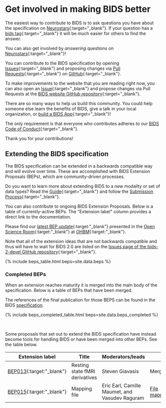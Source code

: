 ---
---

# Get involved in making BIDS better

The easiest way to contribute to BIDS is to ask questions you have about the specification on
[Neurostars](https://neurostars.org){:target="_blank"}.
If your question has a
[bids tag](https://neurostars.org/search?q=tags%3Abids){:target="_blank"}
it will be much easier for others to find the answer.

You can also get involved by _answering_ questions on
[Neurostars](https://neurostars.org/search?q=tags%3Abids){:target="_blank"}!

You can contribute to the BIDS specification by opening
[Issues](https://github.com/bids-standard/bids-specification/issues){:target="_blank"}
and proposing changes via
[Pull Requests](https://github.com/bids-standard/bids-specification/pulls){:target="_blank"}
on
[GitHub](https://github.com/bids-standard/bids-specification){:target="_blank"}.

To make improvements to the website that you are reading right now, you can also open an
[Issue](https://github.com/bids-standard/bids-website/issues){:target="_blank"}
and propose changes via Pull Requests at the
[BIDS website GitHub repository](https://github.com/bids-standard/bids-website){:target="_blank"}.

There are so many ways to help us build this community.
You could help someone else learn the benefits of BIDS, give a talk in your local organization, or
[build a BIDS App](https://bids-apps.neuroimaging.io/){:target="_blank"}!

The only requirement is that everyone who contributes adheres to our
[BIDS Code of Conduct](https://github.com/bids-standard/bids-specification/blob/master/CODE_OF_CONDUCT.md){:target="_blank"}.

Thank you for your contributions!

## Extending the BIDS specification

The BIDS specification can be extended in a backwards compatible way and will evolve over time.
These are accomplished with BIDS Extension Proposals (BEPs), which are community-driven processes.

Do you want to learn more about extending BIDS to a new modality or set of data types?
Read the [Guide](https://bids-extensions.readthedocs.io/en/latest/guide/){:target="_blank"}
and follow the [Submission Process](https://bids-extensions.readthedocs.io/en/latest/submission/){:target="_blank"}.

You can also contribute to ongoing BIDS Extension Proposals.
Below is a table of currently-active BEPs.
The "Extension label" column provides a direct link to the documentation.

Please find our
[latest BEP update](https://docs.google.com/presentation/d/1uvxJaGgrk58HBWRqLzJTwHjpJKFLGM7YTiNvGwvjMOA/edit?usp=sharing){:target:"_blank"}
presented in the
[Open Science Room](https://ohbm.sparkle.space/in/opensciencesig){:target:"_blank"}
at
[OHBM](https://www.humanbrainmapping.org/i4a/pages/index.cfm?pageid=4041){:target:"_blank"}.

Note that all of the extension ideas that are not backwards compatible and thus will have to wait for BIDS 2.0 are listed on the
[Issues page of the bids-2-devel GitHub repository](https://github.com/bids-standard/bids-2-devel/issues){:target="_blank"}.

{% include beps_table.html beps=site.data.beps %}

### Completed BEPs

When an extension reaches maturity it is merged into the main body of the specification.
Below is a table of BEPs that have been merged.

The references of the final publication for those BEPS
can be found in the BIDS [specification](https://bids-specification.readthedocs.io/en/latest/01-introduction.html#datatype-specific-publications).

{% include beps_completed_table.html beps=site.data.beps_completed %}

<br>

Some proposals that set out to extend the BIDS specification have instead become tools for handling BIDS or have been merged into other BEPs.
See the table below.

| Extension label                                                 | Title                          | Moderators/leads                               | Outcome                                                                   |
| --------------------------------------------------------------- | ------------------------------ | ---------------------------------------------- | ------------------------------------------------------------------------- |
| [BEP013](https://bids.neuroimaging.io/bep013){:target:"_blank"} | Resting state fMRI derivatives | Steven Giavasis                                | Merged into BEP012                                                        |
| [BEP015](https://bids.neuroimaging.io/bep015){:target:"_blank"} | Mapping file                   | Eric Earl, Camille Maumet, and Vasudev Raguram | [File mapper](https://github.com/DCAN-Labs/file-mapper){:target:"_blank"} |
